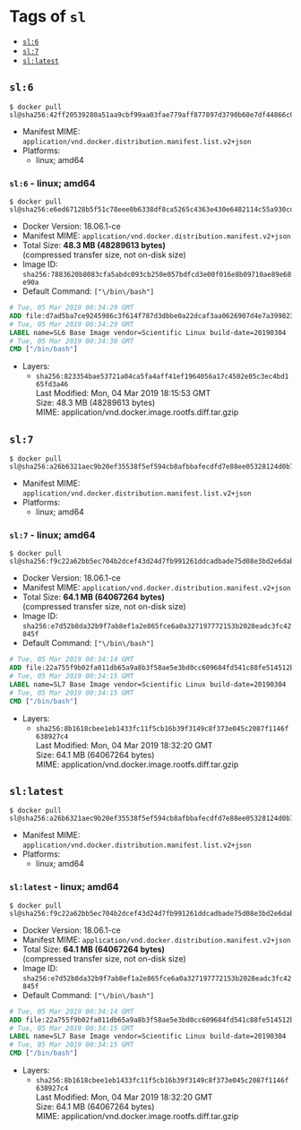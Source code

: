<!-- THIS FILE IS GENERATED VIA './update-remote.sh' -->

# Tags of `sl`

-	[`sl:6`](#sl6)
-	[`sl:7`](#sl7)
-	[`sl:latest`](#sllatest)

## `sl:6`

```console
$ docker pull sl@sha256:42ff20539280a51aa9cbf99aa03fae779aff877897d3790b60e7df44866c03bf
```

-	Manifest MIME: `application/vnd.docker.distribution.manifest.list.v2+json`
-	Platforms:
	-	linux; amd64

### `sl:6` - linux; amd64

```console
$ docker pull sl@sha256:e6ed67128b5f51c78eee0b6338df8ca5265c4363e430e6482114c55a930cd0be
```

-	Docker Version: 18.06.1-ce
-	Manifest MIME: `application/vnd.docker.distribution.manifest.v2+json`
-	Total Size: **48.3 MB (48289613 bytes)**  
	(compressed transfer size, not on-disk size)
-	Image ID: `sha256:7883620b8083cfa5abdc093cb250e057bdfcd3e00f016e8b09710ae89e68e90a`
-	Default Command: `["\/bin\/bash"]`

```dockerfile
# Tue, 05 Mar 2019 00:34:29 GMT
ADD file:d7ad5ba7ce9245986c3f614f787d3dbbe0a22dcaf3aa0626907d4e7a399823a7 in / 
# Tue, 05 Mar 2019 00:34:29 GMT
LABEL name=SL6 Base Image vendor=Scientific Linux build-date=20190304
# Tue, 05 Mar 2019 00:34:30 GMT
CMD ["/bin/bash"]
```

-	Layers:
	-	`sha256:823354bae53721a04ca5fa4aff41ef1964056a17c4502e05c3ec4bd165fd3a46`  
		Last Modified: Mon, 04 Mar 2019 18:15:53 GMT  
		Size: 48.3 MB (48289613 bytes)  
		MIME: application/vnd.docker.image.rootfs.diff.tar.gzip

## `sl:7`

```console
$ docker pull sl@sha256:a26b6321aec9b20ef35538f5ef594cb8afbbafecdfd7e88ee05328124d0b7545
```

-	Manifest MIME: `application/vnd.docker.distribution.manifest.list.v2+json`
-	Platforms:
	-	linux; amd64

### `sl:7` - linux; amd64

```console
$ docker pull sl@sha256:f9c22a62bb5ec704b2dcef43d24d7fb991261ddcadbade75d08e3bd2e6dab0ad
```

-	Docker Version: 18.06.1-ce
-	Manifest MIME: `application/vnd.docker.distribution.manifest.v2+json`
-	Total Size: **64.1 MB (64067264 bytes)**  
	(compressed transfer size, not on-disk size)
-	Image ID: `sha256:e7d52b8da32b9f7ab8ef1a2e865fce6a0a327197772153b2028eadc3fc42845f`
-	Default Command: `["\/bin\/bash"]`

```dockerfile
# Tue, 05 Mar 2019 00:34:14 GMT
ADD file:22a755f9b02fa011db65a9a8b3f58ae5e3bd0cc609684fd541c88fe514512b13 in / 
# Tue, 05 Mar 2019 00:34:15 GMT
LABEL name=SL7 Base Image vendor=Scientific Linux build-date=20190304
# Tue, 05 Mar 2019 00:34:15 GMT
CMD ["/bin/bash"]
```

-	Layers:
	-	`sha256:8b1618cbee1eb1433fc11f5cb16b39f3149c8f373e045c2087f1146f638927c4`  
		Last Modified: Mon, 04 Mar 2019 18:32:20 GMT  
		Size: 64.1 MB (64067264 bytes)  
		MIME: application/vnd.docker.image.rootfs.diff.tar.gzip

## `sl:latest`

```console
$ docker pull sl@sha256:a26b6321aec9b20ef35538f5ef594cb8afbbafecdfd7e88ee05328124d0b7545
```

-	Manifest MIME: `application/vnd.docker.distribution.manifest.list.v2+json`
-	Platforms:
	-	linux; amd64

### `sl:latest` - linux; amd64

```console
$ docker pull sl@sha256:f9c22a62bb5ec704b2dcef43d24d7fb991261ddcadbade75d08e3bd2e6dab0ad
```

-	Docker Version: 18.06.1-ce
-	Manifest MIME: `application/vnd.docker.distribution.manifest.v2+json`
-	Total Size: **64.1 MB (64067264 bytes)**  
	(compressed transfer size, not on-disk size)
-	Image ID: `sha256:e7d52b8da32b9f7ab8ef1a2e865fce6a0a327197772153b2028eadc3fc42845f`
-	Default Command: `["\/bin\/bash"]`

```dockerfile
# Tue, 05 Mar 2019 00:34:14 GMT
ADD file:22a755f9b02fa011db65a9a8b3f58ae5e3bd0cc609684fd541c88fe514512b13 in / 
# Tue, 05 Mar 2019 00:34:15 GMT
LABEL name=SL7 Base Image vendor=Scientific Linux build-date=20190304
# Tue, 05 Mar 2019 00:34:15 GMT
CMD ["/bin/bash"]
```

-	Layers:
	-	`sha256:8b1618cbee1eb1433fc11f5cb16b39f3149c8f373e045c2087f1146f638927c4`  
		Last Modified: Mon, 04 Mar 2019 18:32:20 GMT  
		Size: 64.1 MB (64067264 bytes)  
		MIME: application/vnd.docker.image.rootfs.diff.tar.gzip
